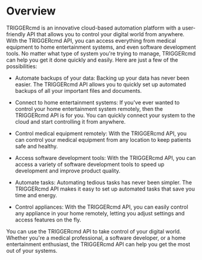 # Overview

TRIGGERcmd is an innovative cloud-based automation platform with a user-friendly API that allows you to control your digital world from anywhere. With the TRIGGERcmd API, you can access everything from medical equipment to home entertainment systems, and even software development tools. No matter what type of system you're trying to manage, TRIGGERcmd can help you get it done quickly and easily. Here are just a few of the possibilities:

- Automate backups of your data: Backing up your data has never been easier. The TRIGGERcmd API allows you to quickly set up automated backups of all your important files and documents.

- Connect to home entertainment systems: If you've ever wanted to control your home entertainment system remotely, then the TRIGGERcmd API is for you. You can quickly connect your system to the cloud and start controlling it from anywhere.

- Control medical equipment remotely: With the TRIGGERcmd API, you can control your medical equipment from any location to keep patients safe and healthy.

- Access software development tools: With the TRIGGERcmd API, you can access a variety of software development tools to speed up development and improve product quality.

- Automate tasks: Automating tedious tasks has never been simpler. The TRIGGERcmd API makes it easy to set up automated tasks that save you time and energy.

- Control appliances: With the TRIGGERcmd API, you can easily control any appliance in your home remotely, letting you adjust settings and access features on the fly.

You can use the TRIGGERcmd API to take control of your digital world. Whether you're a medical professional, a software developer, or a home entertainment enthusiast, the TRIGGERcmd API can help you get the most out of your systems.
